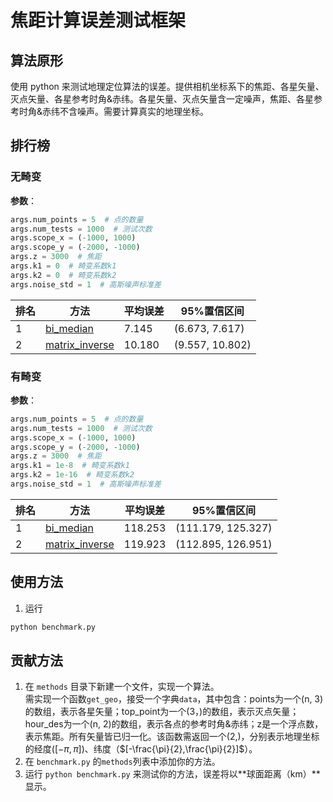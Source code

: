 # 焦距计算误差测试框架

## 算法原形

使用 python 来测试地理定位算法的误差。提供相机坐标系下的焦距、各星矢量、灭点矢量、各星参考时角&赤纬。各星矢量、灭点矢量含一定噪声，焦距、各星参考时角&赤纬不含噪声。需要计算真实的地理坐标。

## 排行榜
### 无畸变
**参数**：
```python
args.num_points = 5  # 点的数量
args.num_tests = 1000  # 测试次数
args.scope_x = (-1000, 1000)
args.scope_y = (-2000, -1000)
args.z = 3000  # 焦距
args.k1 = 0  # 畸变系数k1
args.k2 = 0  # 畸变系数k2
args.noise_std = 1  # 高斯噪声标准差
```

|排名|方法|平均误差|95%置信区间|
|---|---|---|---|
| 1 | [bi_median](methods/bi_median.py) | 7.145 | (6.673, 7.617) |
| 2 | [matrix_inverse](methods/matrix_inverse.py) | 10.180 | (9.557, 10.802) |

### 有畸变
**参数**：
```python
args.num_points = 5  # 点的数量
args.num_tests = 1000  # 测试次数
args.scope_x = (-1000, 1000)
args.scope_y = (-2000, -1000)
args.z = 3000  # 焦距
args.k1 = 1e-8  # 畸变系数k1
args.k2 = 1e-16  # 畸变系数k2
args.noise_std = 1  # 高斯噪声标准差
```

|排名|方法|平均误差|95%置信区间|
|---|---|---|---|
| 1 | [bi_median](methods/bi_median.py) | 118.253 | (111.179, 125.327) |
| 2 | [matrix_inverse](methods/matrix_inverse.py) | 119.923 | (112.895, 126.951) |

## 使用方法
1. 运行
```bash
python benchmark.py
```

## 贡献方法
1. 在 `methods` 目录下新建一个文件，实现一个算法。  
    需实现一个函数`get_geo`，接受一个字典`data`，其中包含：points为一个(n, 3)的数组，表示各星矢量；top_point为一个(3，)的数组，表示灭点矢量；hour_des为一个(n, 2)的数组，表示各点的参考时角&赤纬；z是一个浮点数，表示焦距。所有矢量皆已归一化。该函数需返回一个(2,)，分别表示地理坐标的经度($[-\pi,\pi]$)、纬度（$[-\frac{\pi}{2},\frac{\pi}{2}]$）。
2. 在 `benchmark.py` 的`methods`列表中添加你的方法。
3. 运行 `python benchmark.py` 来测试你的方法，误差将以**球面距离（km）**显示。
